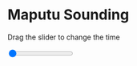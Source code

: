 <h1>Maputu Sounding</h1>
<p>Drag the slider to change the time</p>

<div class="slidecontainer">
<input oninput='setImage(this)' class="slider" type="range" min="0" max="7" value="0" step="1" />
<img id='img'/>
</div>

<script>
var img = document.getElementById('img');
var img_array = ['/assets/images/skwt/skd_maputu_wrfout_d01_2020-07-07_12:00:00.png',
'/assets/images/skwt/skd_maputu_wrfout_d01_2020-07-07_18:00:00.png',
'/assets/images/skwt/skd_maputu_wrfout_d01_2020-07-08_00:00:00.png',
'/assets/images/skwt/skd_maputu_wrfout_d01_2020-07-08_06:00:00.png',
'/assets/images/skwt/skd_maputu_wrfout_d01_2020-07-08_12:00:00.png',
'/assets/images/skwt/skd_maputu_wrfout_d01_2020-07-08_18:00:00.png',
'/assets/images/skwt/skd_maputu_wrfout_d01_2020-07-09_00:00:00.png',];
function setImage(obj)
{
        var value = obj.value;
        img.src = img_array[value];

}
</script>
